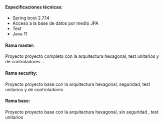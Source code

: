 #### Especificaciones técnicas: 

 - Spring boot 2.7.14
 - Acceso a la base de datos por medio JPA
 - Test
 - Java 11
 
 
#### Rama master: 
Proyecto proyecto completo con la arquitectura hexagonal, test unitarios y de controladores ...

#### Rama security:
Proyecto proyecto base con la arquitectura hexagonal, seguridad, test unitarios y de controladores

#### Rama base:
Proyecto proyecto base con la arquitectura hexagonal, sin seguridad , test unitarios